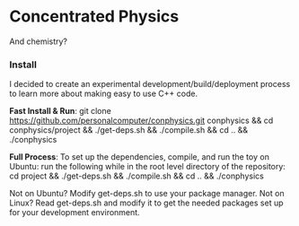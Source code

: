 Concentrated Physics
====================

And chemistry?

### Install
I decided to create an experimental development/build/deployment process to learn more about making easy to use C++ code.

__Fast Install & Run__:
    git clone https://github.com/personalcomputer/conphysics.git conphysics && cd conphysics/project && ./get-deps.sh && ./compile.sh && cd .. && ./conphysics

__Full Process__: To set up the dependencies, compile, and run the toy on Ubuntu: run the following while in the root level directory of the repository:
    cd project && ./get-deps.sh && ./compile.sh && cd .. && ./conphysics

Not on Ubuntu? Modify get-deps.sh to use your package manager. Not on Linux? Read get-deps.sh and modify it to get the needed packages set up for your development environment.